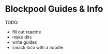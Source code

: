 
# Blockpool Guides & Info

TODO:

- fill out readme
- make dirs
- write guides
- smack loco with a noodle